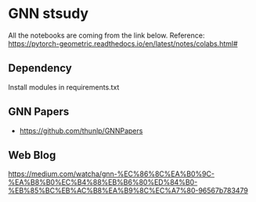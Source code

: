 # GNN stsudy

All the notebooks are coming from the link below.
Reference: https://pytorch-geometric.readthedocs.io/en/latest/notes/colabs.html#

## Dependency
Install modules in requirements.txt

## GNN Papers
- https://github.com/thunlp/GNNPapers


## Web Blog
https://medium.com/watcha/gnn-%EC%86%8C%EA%B0%9C-%EA%B8%B0%EC%B4%88%EB%B6%80%ED%84%B0-%EB%85%BC%EB%AC%B8%EA%B9%8C%EC%A7%80-96567b783479